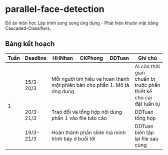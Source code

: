# parallel-face-detection

Đồ án môn học Lập trình song song ứng dụng - Phát hiện khuôn mặt bằng Cascaded-Classifiers.

## Bảng kết hoạch

<table>
<thead>
  <tr>
    <th>Tuần</th>
    <th>Deadline</th>
    <th>HHNhan</th>
    <th>CKPhong</th>
    <th>DDTuan</th>
    <th>Ghi chú</th>
  </tr>
</thead>
<tbody>
  <tr>
    <td rowspan="3">1</td>
    <td>15/3-20/3</td>
    <td colspan="3">Mỗi người tìm hiểu và hoàn thành một phiên bản cho phần 1. Mô tả ứng dụng</td>
    <td>Ai còn thời gian chuẩn bị trước phần thiết kế cho cài đặt tuần tự</td>
  </tr>
  <tr>
    <td>20/3-21/3</td>
    <td colspan="3">Trao đổi và tổng hợp nội dung phần 1 vào file báo cáo</td>
    <td>DDTuan tổng hợp</td>
  </tr>
  <tr>
    <td>19/3-21/3</td>
    <td colspan="3">Hoàn thành phần slide mà mình trình bày ở buổi tới<br></td>
    <td>DDTuan biên tập lại file sau cùng</td>
  </tr>
</tbody>
</table>

